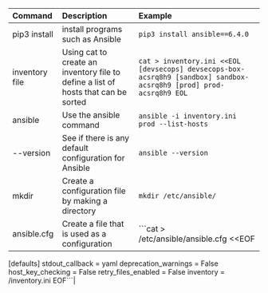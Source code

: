 |Command|Description|Example|
|:---|:---|:----|
|pip3 install|install programs such as Ansible|```pip3 install ansible==6.4.0```|
|inventory file|Using cat to create an inventory file to define a list of hosts that can be sorted|```cat > inventory.ini <<EOL [devsecops] devsecops-box-acsrq8h9 [sandbox] sandbox-acsrq8h9 [prod] prod-acsrq8h9 EOL ```|
|ansible|Use the ansible command|```ansible -i inventory.ini prod --list-hosts```|
|--version|See if there is any default configuration for Ansible|```ansible --version```|
|mkdir|Create a configuration file by making a directory|```mkdir /etc/ansible/```|
|ansible.cfg|Create a file that is used as a configuration|```cat > /etc/ansible/ansible.cfg <<EOF
[defaults]
stdout_callback = yaml
deprecation_warnings = False
host_key_checking = False
retry_files_enabled = False
inventory = /inventory.ini
EOF```|
